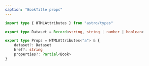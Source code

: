 ```yaml
---
caption: "BookTitle props"
---
```


<!-- markdownlint-disable MD041 -->
<!-- dprint-ignore -->

```ts
import type { HTMLAttributes } from "astro/types"

export type Dataset = Record<string, string | number | boolean>

export type Props = HTMLAttributes<"a"> & {
	dataset?: Dataset
	href?: string
	properties?: Partial<Book>
}
```
